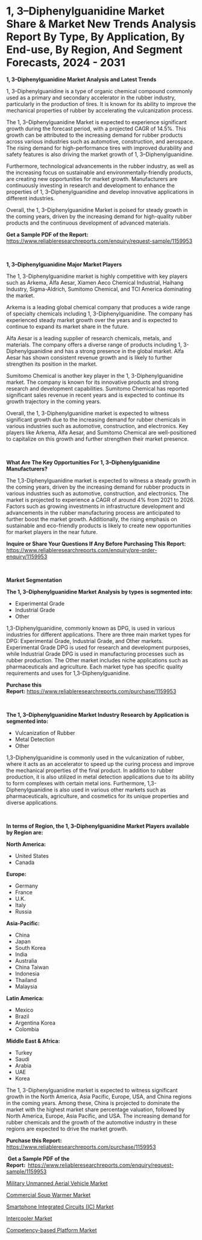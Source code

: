 <p><h1>1, 3–Diphenylguanidine Market Share & Market New Trends Analysis Report By Type, By Application, By End-use, By Region, And Segment Forecasts, 2024 - 2031</h1></p><p><strong>1, 3–Diphenylguanidine Market Analysis and Latest Trends</strong></p>
<p><p>1, 3–Diphenylguanidine is a type of organic chemical compound commonly used as a primary and secondary accelerator in the rubber industry, particularly in the production of tires. It is known for its ability to improve the mechanical properties of rubber by accelerating the vulcanization process.</p><p>The 1, 3–Diphenylguanidine Market is expected to experience significant growth during the forecast period, with a projected CAGR of 14.5%. This growth can be attributed to the increasing demand for rubber products across various industries such as automotive, construction, and aerospace. The rising demand for high-performance tires with improved durability and safety features is also driving the market growth of 1, 3–Diphenylguanidine.</p><p>Furthermore, technological advancements in the rubber industry, as well as the increasing focus on sustainable and environmentally-friendly products, are creating new opportunities for market growth. Manufacturers are continuously investing in research and development to enhance the properties of 1, 3–Diphenylguanidine and develop innovative applications in different industries.</p><p>Overall, the 1, 3–Diphenylguanidine Market is poised for steady growth in the coming years, driven by the increasing demand for high-quality rubber products and the continuous development of advanced materials.</p></p>
<p><strong>Get a Sample PDF of the Report:&nbsp;</strong> <a href="https://www.reliableresearchreports.com/enquiry/request-sample/1159953">https://www.reliableresearchreports.com/enquiry/request-sample/1159953</a></p>
<p>&nbsp;</p>
<p><strong>1, 3–Diphenylguanidine Major Market Players</strong></p>
<p><p>The 1, 3-Diphenylguanidine market is highly competitive with key players such as Arkema, Alfa Aesar, Xiamen Aeco Chemical Industrial, Haihang Industry, Sigma-Aldrich, Sumitomo Chemical, and TCI America dominating the market. </p><p>Arkema is a leading global chemical company that produces a wide range of specialty chemicals including 1, 3-Diphenylguanidine. The company has experienced steady market growth over the years and is expected to continue to expand its market share in the future. </p><p>Alfa Aesar is a leading supplier of research chemicals, metals, and materials. The company offers a diverse range of products including 1, 3-Diphenylguanidine and has a strong presence in the global market. Alfa Aesar has shown consistent revenue growth and is likely to further strengthen its position in the market. </p><p>Sumitomo Chemical is another key player in the 1, 3-Diphenylguanidine market. The company is known for its innovative products and strong research and development capabilities. Sumitomo Chemical has reported significant sales revenue in recent years and is expected to continue its growth trajectory in the coming years. </p><p>Overall, the 1, 3-Diphenylguanidine market is expected to witness significant growth due to the increasing demand for rubber chemicals in various industries such as automotive, construction, and electronics. Key players like Arkema, Alfa Aesar, and Sumitomo Chemical are well-positioned to capitalize on this growth and further strengthen their market presence.</p></p>
<p>&nbsp;</p>
<p><strong>What Are The Key Opportunities For 1, 3–Diphenylguanidine Manufacturers?</strong></p>
<p><p>The 1,3-Diphenylguanidine market is expected to witness a steady growth in the coming years, driven by the increasing demand for rubber products in various industries such as automotive, construction, and electronics. The market is projected to experience a CAGR of around 4% from 2021 to 2026. Factors such as growing investments in infrastructure development and advancements in the rubber manufacturing process are anticipated to further boost the market growth. Additionally, the rising emphasis on sustainable and eco-friendly products is likely to create new opportunities for market players in the near future.</p></p>
<p><strong>Inquire or Share Your Questions If Any Before Purchasing This Report:</strong> <a href="https://www.reliableresearchreports.com/enquiry/pre-order-enquiry/1159953">https://www.reliableresearchreports.com/enquiry/pre-order-enquiry/1159953</a></p>
<p>&nbsp;</p>
<p><strong>Market Segmentation</strong></p>
<p><strong>The 1, 3–Diphenylguanidine Market Analysis by types is segmented into:</strong></p>
<p><ul><li>Experimental Grade</li><li>Industrial Grade</li><li>Other</li></ul></p>
<p><p>1,3-Diphenylguanidine, commonly known as DPG, is used in various industries for different applications. There are three main market types for DPG: Experimental Grade, Industrial Grade, and Other markets. Experimental Grade DPG is used for research and development purposes, while Industrial Grade DPG is used in manufacturing processes such as rubber production. The Other market includes niche applications such as pharmaceuticals and agriculture. Each market type has specific quality requirements and uses for 1,3-Diphenylguanidine.</p></p>
<p><strong>Purchase this Report:&nbsp;</strong><a href="https://www.reliableresearchreports.com/purchase/1159953">https://www.reliableresearchreports.com/purchase/1159953</a></p>
<p>&nbsp;</p>
<p><strong>The 1, 3–Diphenylguanidine Market Industry Research by Application is segmented into:</strong></p>
<p><ul><li>Vulcanization of Rubber</li><li>Metal Detection</li><li>Other</li></ul></p>
<p><p>1,3-Diphenylguanidine is commonly used in the vulcanization of rubber, where it acts as an accelerator to speed up the curing process and improve the mechanical properties of the final product. In addition to rubber production, it is also utilized in metal detection applications due to its ability to form complexes with certain metal ions. Furthermore, 1,3-Diphenylguanidine is also used in various other markets such as pharmaceuticals, agriculture, and cosmetics for its unique properties and diverse applications.</p></p>
<p>&nbsp;</p>
<p><strong>In terms of Region, the 1, 3–Diphenylguanidine Market Players available by Region are:</strong></p>
<p>
    <p> <strong> North America: </strong>
        <ul>
            <li>United States</li>
            <li>Canada</li>
        </ul>
        </p> 
    <p> <strong> Europe: </strong>
        <ul>
            <li>Germany</li>
            <li>France</li>
            <li>U.K.</li>
            <li>Italy</li>
            <li>Russia</li>
        </ul>
        </p> 
    <p> <strong> Asia-Pacific: </strong>
        <ul>
            <li>China</li>
            <li>Japan</li>
            <li>South Korea</li>
            <li>India</li>
            <li>Australia</li>
            <li>China Taiwan</li>
            <li>Indonesia</li>
            <li>Thailand</li>
            <li>Malaysia</li>
        </ul>
        </p> 
    <p> <strong> Latin America: </strong>
        <ul>
            <li>Mexico</li>
            <li>Brazil</li>
            <li>Argentina Korea</li>
            <li>Colombia</li>
        </ul>
        </p> 
    <p> <strong> Middle East & Africa: </strong>
        <ul>
            <li>Turkey</li>
            <li>Saudi</li>
            <li>Arabia</li>
            <li>UAE</li>
            <li>Korea</li>
        </ul>
    </p>
    </p>
<p><p>The 1, 3-Diphenylguanidine market is expected to witness significant growth in the North America, Asia Pacific, Europe, USA, and China regions in the coming years. Among these, China is projected to dominate the market with the highest market share percentage valuation, followed by North America, Europe, Asia Pacific, and USA. The increasing demand for rubber chemicals and the growth of the automotive industry in these regions are expected to drive the market growth.</p></p>
<p><strong>Purchase this Report: </strong><a href="https://www.reliableresearchreports.com/purchase/1159953">https://www.reliableresearchreports.com/purchase/1159953</a></p>
<p>&nbsp;<strong>Get a Sample PDF of the Report:&nbsp;&nbsp;</strong><a href="https://www.reliableresearchreports.com/enquiry/request-sample/1159953">https://www.reliableresearchreports.com/enquiry/request-sample/1159953</a></p>
<p><strong></strong></p>
<p><p><a href="https://medium.com/@kavonhansen13/decoding-military-unmanned-aerial-vehicle-market-metrics-market-share-trends-and-growth-patterns-2d9137df6394">Military Unmanned Aerial Vehicle Market</a></p><p><a href="https://medium.com/@kavonhansen13/commercial-soup-warmer-market-analysis-and-sze-forecasted-for-period-from-2024-to-2031-e3b437bbf14c">Commercial Soup Warmer Market</a></p><p><a href="https://github.com/Sherrillcrooksxa8i18ucf2m/Market-Research-Report-List-1/blob/main/smartphone-integrated-circuits-ic-market.md">Smartphone Integrated Circuits (IC) Market</a></p><p><a href="https://medium.com/@kavonhansen13/intercooler-market-competitive-analysis-market-trends-and-forecast-to-2031-5d02dd0ec4db">Intercooler Market</a></p><p><a href="https://github.com/khansimonweber1lqujlwoz15d/Market-Research-Report-List-1/blob/main/competency-based-platform-market.md">Competency-based Platform Market</a></p></p>